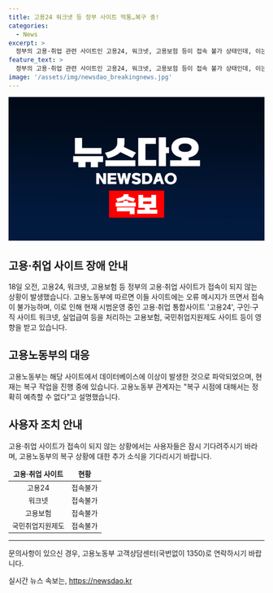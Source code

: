 ```yaml
---
title: 고용24 워크넷 등 정부 사이트 먹통…복구 중!
categories:
  - News
excerpt: >
  정부의 고용·취업 관련 사이트인 고용24, 워크넷, 고용보험 등이 접속 불가 상태인데, 이는 데이터베이스 오류로 인한 것으로 파악됐다. 고용노동부는 현재 복구 작업을 진행 중이지만 복구 시점은 확답할 수 없다고 밝혔다. 이는 시범운영 중인 사이트뿐만 아니라 실업급여 처리 사이트까지 영향을 미치고 있다. 현재 상황에 대한 자세한 내용은 계속해서 업데이트될 예정이다. (150자)
feature_text: >
  정부의 고용·취업 관련 사이트인 고용24, 워크넷, 고용보험 등이 접속 불가 상태인데, 이는 데이터베이스 오류로 인한 것으로 파악됐다. 고용노동부는 현재 복구 작업을 진행 중이지만 복구 시점은 확답할 수 없다고 밝혔다. 이는 시범운영 중인 사이트뿐만 아니라 실업급여 처리 사이트까지 영향을 미치고 있다. 현재 상황에 대한 자세한 내용은 계속해서 업데이트될 예정이다. (150자)
image: '/assets/img/newsdao_breakingnews.jpg'
---
```


<p><img src="/assets/img/newsdao_breakingnews.jpg" alt="bookingtag 속보" /></p>

<h2 data-ke-size="size26">고용·취업 사이트 장애 안내</h2>

<p data-ke-size="size16">18일 오전, 고용24, 워크넷, 고용보험 등 정부의 고용·취업 사이트가 접속이 되지 않는 상황이 발생했습니다. 고용노동부에 따르면 이들 사이트에는 오류 메시지가 뜨면서 접속이 불가능하며, 이로 인해 현재 시범운영 중인 고용·취업 통합사이트 '고용24', 구인·구직 사이트 워크넷, 실업급여 등을 처리하는 고용보험, 국민취업지원제도 사이트 등이 영향을 받고 있습니다.</p>

<h2 data-ke-size="size26">고용노동부의 대응</h2>

<p data-ke-size="size16">고용노동부는 해당 사이트에서 데이터베이스에 이상이 발생한 것으로 파악되었으며, 현재는 복구 작업을 진행 중에 있습니다. 고용노동부 관계자는 "복구 시점에 대해서는 정확히 예측할 수 없다"고 설명했습니다.</p>

<h2 data-ke-size="size26">사용자 조치 안내</h2>

<p data-ke-size="size16">고용·취업 사이트가 접속이 되지 않는 상황에서는 사용자들은 잠시 기다려주시기 바라며, 고용노동부의 복구 상황에 대한 추가 소식을 기다리시기 바랍니다.</p>

<table>
    <thead>
        <tr>
            <td style="text-align: center; height: 17px;"><b>고용·취업 사이트</b></td>
            <td style="text-align: center; height: 17px;"><b>현황</b></td>
        </tr>
    </thead>
    <tbody>
        <tr>
            <td style="text-align: center; height: 17px;">고용24</td>
            <td style="text-align: center; height: 17px;">접속불가</td>
        </tr>
        <tr>
            <td style="text-align: center; height: 17px;">워크넷</td>
            <td style="text-align: center; height: 17px;">접속불가</td>
        </tr>
        <tr>
            <td style="text-align: center; height: 17px;">고용보험</td>
            <td style="text-align: center; height: 17px;">접속불가</td>
        </tr>
        <tr>
            <td style="text-align: center; height: 17px;">국민취업지원제도</td>
            <td style="text-align: center; height: 17px;">접속불가</td>
        </tr>
    </tbody>
</table>

<hr>

<p data-ke-size="size16">문의사항이 있으신 경우, 고용노동부 고객상담센터(국번없이 1350)로 연락하시기 바랍니다.</p>
실시간 뉴스 속보는, <a href="https://newsdao.kr" rel="dofollow">https://newsdao.kr</a>


